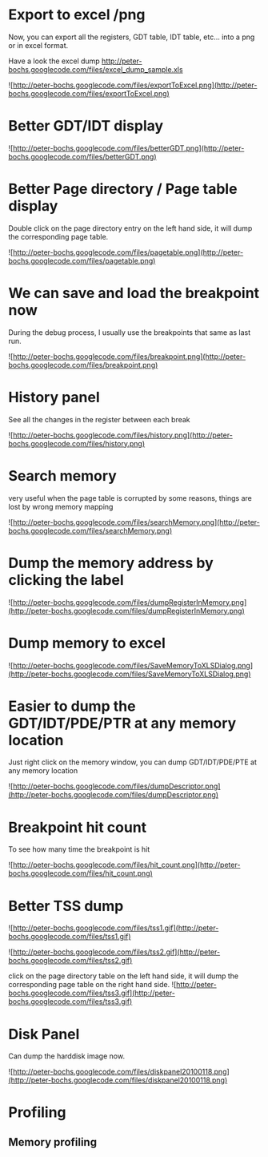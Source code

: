 

# Export to excel /png #

Now, you can export all the registers, GDT table, IDT table, etc... into a png or in excel format.

Have a look the excel dump http://peter-bochs.googlecode.com/files/excel_dump_sample.xls

![http://peter-bochs.googlecode.com/files/exportToExcel.png](http://peter-bochs.googlecode.com/files/exportToExcel.png)

# Better GDT/IDT display #

![http://peter-bochs.googlecode.com/files/betterGDT.png](http://peter-bochs.googlecode.com/files/betterGDT.png)

# Better Page directory / Page table display #

Double click on the page directory entry on the left hand side, it will dump the corresponding page table.

![http://peter-bochs.googlecode.com/files/pagetable.png](http://peter-bochs.googlecode.com/files/pagetable.png)

# We can save and load the breakpoint now #

During the debug process, I usually use the breakpoints that same as last run.

![http://peter-bochs.googlecode.com/files/breakpoint.png](http://peter-bochs.googlecode.com/files/breakpoint.png)

# History panel #

See all the changes in the register between each break

![http://peter-bochs.googlecode.com/files/history.png](http://peter-bochs.googlecode.com/files/history.png)

# Search memory #

very useful when the page table is corrupted by some reasons, things are lost by wrong memory mapping

![http://peter-bochs.googlecode.com/files/searchMemory.png](http://peter-bochs.googlecode.com/files/searchMemory.png)

# Dump the memory address by clicking the label #

![http://peter-bochs.googlecode.com/files/dumpRegisterInMemory.png](http://peter-bochs.googlecode.com/files/dumpRegisterInMemory.png)

# Dump memory to excel #

![http://peter-bochs.googlecode.com/files/SaveMemoryToXLSDialog.png](http://peter-bochs.googlecode.com/files/SaveMemoryToXLSDialog.png)

# Easier to dump the GDT/IDT/PDE/PTR at any memory location #

Just right click on the memory window, you can dump GDT/IDT/PDE/PTE at any memory location

![http://peter-bochs.googlecode.com/files/dumpDescriptor.png](http://peter-bochs.googlecode.com/files/dumpDescriptor.png)

# Breakpoint hit count #

To see how many time the breakpoint is hit

![http://peter-bochs.googlecode.com/files/hit_count.png](http://peter-bochs.googlecode.com/files/hit_count.png)

# Better TSS dump #

![http://peter-bochs.googlecode.com/files/tss1.gif](http://peter-bochs.googlecode.com/files/tss1.gif)

![http://peter-bochs.googlecode.com/files/tss2.gif](http://peter-bochs.googlecode.com/files/tss2.gif)

click on the page directory table on the left hand side, it will dump the corresponding page table on the right hand side.
![http://peter-bochs.googlecode.com/files/tss3.gif](http://peter-bochs.googlecode.com/files/tss3.gif)

# Disk Panel #

Can dump the harddisk image now.

![http://peter-bochs.googlecode.com/files/diskpanel20100118.png](http://peter-bochs.googlecode.com/files/diskpanel20100118.png)

# Profiling #
## Memory profiling ##